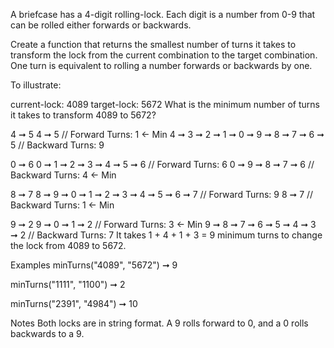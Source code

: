 A briefcase has a 4-digit rolling-lock. Each digit is a number from 0-9 that can be rolled either forwards or backwards.

Create a function that returns the smallest number of turns it takes to transform the lock from the current combination to the target combination. One turn is equivalent to rolling a number forwards or backwards by one.

To illustrate:

current-lock: 4089
target-lock: 5672
What is the minimum number of turns it takes to transform 4089 to 5672?

4 ➞ 5
4 ➞ 5  // Forward Turns: 1 <- Min
4 ➞ 3 ➞ 2 ➞ 1 ➞ 0 ➞ 9 ➞ 8 ➞ 7 ➞ 6 ➞ 5  // Backward Turns: 9

0 ➞ 6
0 ➞ 1 ➞ 2 ➞ 3 ➞ 4 ➞ 5 ➞ 6  // Forward Turns: 6
0 ➞ 9 ➞ 8 ➞ 7 ➞ 6  // Backward Turns: 4  <- Min

8 ➞ 7
8 ➞ 9 ➞ 0 ➞ 1 ➞ 2 ➞ 3 ➞ 4 ➞ 5 ➞ 6 ➞ 7  // Forward Turns: 9
8 ➞ 7  // Backward Turns: 1  <- Min

9 ➞ 2
9 ➞ 0 ➞ 1 ➞ 2  // Forward Turns: 3  <- Min
9 ➞ 8 ➞ 7 ➞ 6 ➞ 5 ➞ 4 ➞ 3 ➞ 2  // Backward Turns: 7
It takes 1 + 4 + 1 + 3 = 9 minimum turns to change the lock from 4089 to 5672.

Examples
minTurns("4089", "5672") ➞ 9

minTurns("1111", "1100") ➞ 2

minTurns("2391", "4984") ➞ 10

Notes
Both locks are in string format.
A 9 rolls forward to 0, and a 0 rolls backwards to a 9.